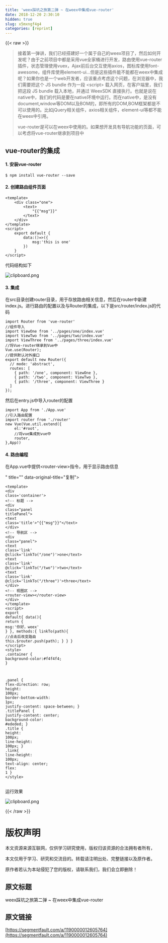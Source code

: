 ```yaml
---
title: 'weex踩坑之旅第二弹 ~ 在weex中集成vue-router' 
date: 2018-12-20 2:30:10
hidden: true
slug: x5mxngf4g4
categories: [reprint]
---
```


{{< raw >}}

                    
<blockquote>接着第一弹讲，我们已经搭建好一个属于自己的weex项目了，然后如何开发呢？由于之前项目中都是采用vue全家桶进行开发，路由使用vue-router插件，状态管理使用vuex，Ajax前后台交互使用axios，图标库使用font-awesome，组件库使用element-ui...但是这些插件能不能都在weex中集成呢？如果你也是一个web开发者，应该重点考虑这个问题，在浏览器中，我们需要把这个 JS bundle 作为一段 &lt;script&gt; 载入网页，在客户端里，我们把这段 JS bundle 载入本地，并通过 WeexSDK 直接执行。也就是说在native中，我们的代码是要在native环境中运行。而在native中，是没有document,window等DOM以及BOM的，即所有的DOM,BOM框架都是不可以使用的。比如jQuery相关组件，axios相关组件，element-ui等都不能在weex中引用。<p>vue-router是可以在weex中使用的。如果想开发具有导航功能的页面，可以考虑将vue-router继承到项目中</p>
</blockquote>
<h2 id="articleHeader0">vue-router的集成</h2>
<h4>1. 安装vue-router</h4>
<div class="widget-codetool" style="display:none;">
      <div class="widget-codetool--inner">
      <span class="selectCode code-tool" data-toggle="tooltip" data-placement="top" title="" data-original-title="全选"></span>
      <span type="button" class="copyCode code-tool" data-toggle="tooltip" data-placement="top" data-clipboard-text="$ npm install vue-router --save" title="" data-original-title="复制"></span>
      <span type="button" class="saveToNote code-tool" data-toggle="tooltip" data-placement="top" title="" data-original-title="放进笔记"></span>
      </div>
      </div><pre class="hljs sql"><code style="word-break: break-word; white-space: initial;">$ npm <span class="hljs-keyword">install</span> vue-router <span class="hljs-comment">--save</span></code></pre>
<h4>2. 创建路由组件页面</h4>
<div class="widget-codetool" style="display:none;">
      <div class="widget-codetool--inner">
      <span class="selectCode code-tool" data-toggle="tooltip" data-placement="top" title="" data-original-title="全选"></span>
      <span type="button" class="copyCode code-tool" data-toggle="tooltip" data-placement="top" data-clipboard-text="<template>
    <div class=&quot;one&quot;>
        <text>
            "{{"msg"}}"
        </text>
    </div>
</template>
<script>
    export default {
        data:()=>({
            msg:'this is one'
        })
    }
</script>" title="" data-original-title="复制"></span>
      <span type="button" class="saveToNote code-tool" data-toggle="tooltip" data-placement="top" title="" data-original-title="放进笔记"></span>
      </div>
      </div><pre class="hljs django"><code><span class="xml"><span class="hljs-tag">&lt;<span class="hljs-name">template</span>&gt;</span>
    <span class="hljs-tag">&lt;<span class="hljs-name">div</span> <span class="hljs-attr">class</span>=<span class="hljs-string">"one"</span>&gt;</span>
        <span class="hljs-tag">&lt;<span class="hljs-name">text</span>&gt;</span>
            </span><span class="hljs-template-variable">"{{"msg"}}"</span><span class="xml">
        <span class="hljs-tag">&lt;/<span class="hljs-name">text</span>&gt;</span>
    <span class="hljs-tag">&lt;/<span class="hljs-name">div</span>&gt;</span>
<span class="hljs-tag">&lt;/<span class="hljs-name">template</span>&gt;</span>
<span class="hljs-tag">&lt;<span class="hljs-name">script</span>&gt;</span><span class="javascript">
    <span class="hljs-keyword">export</span> <span class="hljs-keyword">default</span> {
        <span class="hljs-attr">data</span>:<span class="hljs-function"><span class="hljs-params">()</span>=&gt;</span>({
            <span class="hljs-attr">msg</span>:<span class="hljs-string">'this is one'</span>
        })
    }
</span><span class="hljs-tag">&lt;/<span class="hljs-name">script</span>&gt;</span></span></code></pre>
<p>代码结构如下</p>
<p><span class="img-wrap"><img data-src="/img/bV03eo?w=1516&amp;h=760" src="https://static.alili.tech/img/bV03eo?w=1516&amp;h=760" alt="clipboard.png" title="clipboard.png" style="cursor: pointer; display: inline;"></span></p>
<h4>3. 集成</h4>
<p>在src目录创建router目录，用于存放路由相关信息，然后在router中新建index.js。进行路由的配置以及与Router的集成，以下是src/router/index.js的代码</p>
<div class="widget-codetool" style="display:none;">
      <div class="widget-codetool--inner">
      <span class="selectCode code-tool" data-toggle="tooltip" data-placement="top" title="" data-original-title="全选"></span>
      <span type="button" class="copyCode code-tool" data-toggle="tooltip" data-placement="top" data-clipboard-text="import Router from 'vue-router'
//组件导入
import ViewOne from '../pages/one/index.vue'
import ViewTwo from '../pages/two/index.vue'
import ViewThree from '../pages/three/index.vue'
//将Vue-router继承到Vue中
Vue.use(Router);
//提供默认对外接口
export default new Router({
  // mode: 'abstract',
  routes: [
    { path: '/one', component: ViewOne },
    { path: '/two', component: ViewTwo },
    { path: '/three', component: ViewThree }
  ]
});" title="" data-original-title="复制"></span>
      <span type="button" class="saveToNote code-tool" data-toggle="tooltip" data-placement="top" title="" data-original-title="放进笔记"></span>
      </div>
      </div><pre class="hljs groovy"><code><span class="hljs-keyword">import</span> Router from <span class="hljs-string">'vue-router'</span>
<span class="hljs-comment">//组件导入</span>
<span class="hljs-keyword">import</span> ViewOne from <span class="hljs-string">'../pages/one/index.vue'</span>
<span class="hljs-keyword">import</span> ViewTwo from <span class="hljs-string">'../pages/two/index.vue'</span>
<span class="hljs-keyword">import</span> ViewThree from <span class="hljs-string">'../pages/three/index.vue'</span>
<span class="hljs-comment">//将Vue-router继承到Vue中</span>
Vue.use(Router);
<span class="hljs-comment">//提供默认对外接口</span>
export <span class="hljs-keyword">default</span> <span class="hljs-keyword">new</span> Router({
  <span class="hljs-comment">// mode: 'abstract',</span>
<span class="hljs-symbol">  routes:</span> [
    { <span class="hljs-string">path:</span> <span class="hljs-string">'/one'</span>, <span class="hljs-string">component:</span> ViewOne },
    { <span class="hljs-string">path:</span> <span class="hljs-string">'/two'</span>, <span class="hljs-string">component:</span> ViewTwo },
    { <span class="hljs-string">path:</span> <span class="hljs-string">'/three'</span>, <span class="hljs-string">component:</span> ViewThree }
  ]
});</code></pre>
<p>然后在entry.js中导入router的配置</p>
<div class="widget-codetool" style="display:none;">
      <div class="widget-codetool--inner">
      <span class="selectCode code-tool" data-toggle="tooltip" data-placement="top" title="" data-original-title="全选"></span>
      <span type="button" class="copyCode code-tool" data-toggle="tooltip" data-placement="top" data-clipboard-text="import App from './App.vue'
//引入路由配置
import router from './router'
new Vue(Vue.util.extend({
    el:'#root',    
    //将vue集成到vue中
    router,
},App))
" title="" data-original-title="复制"></span>
      <span type="button" class="saveToNote code-tool" data-toggle="tooltip" data-placement="top" title="" data-original-title="放进笔记"></span>
      </div>
      </div><pre class="hljs gradle"><code><span class="hljs-keyword">import</span> App <span class="hljs-keyword">from</span> <span class="hljs-string">'./App.vue'</span>
<span class="hljs-comment">//引入路由配置</span>
<span class="hljs-keyword">import</span> router <span class="hljs-keyword">from</span> <span class="hljs-string">'./router'</span>
<span class="hljs-keyword">new</span> Vue(Vue.util.extend({
    el:<span class="hljs-string">'#root'</span>,    
    <span class="hljs-comment">//将vue集成到vue中</span>
    router,
},App))
</code></pre>
<h4>4. 路由编程</h4>
<p>在App.vue中提供&lt;router-view&gt;指令，用于显示路由信息</p>
<div class="widget-codetool" style="display:none;">
      <div class="widget-codetool--inner">
      <span class="selectCode code-tool" data-toggle="tooltip" data-placement="top" title="" data-original-title="全选"></span>
      <span type="button" class="copyCode code-tool" data-toggle="tooltip" data-placement="top" data-clipboard-text="<template>
    <div class='container'>
        <!-- 标题 -->
        <div class=&quot;panel titlePanel&quot;>
            <text class='title'>"{{"msg"}}"</text>
        </div>
        <!-- 导航区 -->
      <div class=&quot;panel&quot;>
          <text class='link' @click='linkTo(&quot;/one&quot;)'>one</text>
          <text class='link' @click='linkTo(&quot;/two&quot;)'>two</text>
          <text class='link' @click='linkTo(&quot;/three&quot;)'>three</text>
      </div>
      <!-- 视图区 -->
    <router-view></router-view>
    </div>
</template>
<script>
    export default{
        data(){
            return {
                msg:'你好，weex'
            }
        },
        methods:{
            linkTo(path){
                //点击后改变路由
                this.$router.push(path);
            }
        }
    }
</script>
<style>
.container {
    background-color:#f4f4f4;
}

.panel {
    flex-direction: row;
    height: 100px;
    border-bottom-width: 1px;
    justify-content: space-between;
}
.titlePanel {
    justify-content: center;
    background-color: #ededed;
}
.title {
    height: 100px;
    line-height: 100px;
}
.link{
    line-height: 100px;
    text-align: center;
    flex: 1
}
</style>" title="" data-original-title="复制"></span>
      <span type="button" class="saveToNote code-tool" data-toggle="tooltip" data-placement="top" title="" data-original-title="放进笔记"></span>
      </div>
      </div><pre class="hljs django"><code><span class="xml"><span class="hljs-tag">&lt;<span class="hljs-name">template</span>&gt;</span>
    <span class="hljs-tag">&lt;<span class="hljs-name">div</span> <span class="hljs-attr">class</span>=<span class="hljs-string">'container'</span>&gt;</span>
        <span class="hljs-comment">&lt;!-- 标题 --&gt;</span>
        <span class="hljs-tag">&lt;<span class="hljs-name">div</span> <span class="hljs-attr">class</span>=<span class="hljs-string">"panel titlePanel"</span>&gt;</span>
            <span class="hljs-tag">&lt;<span class="hljs-name">text</span> <span class="hljs-attr">class</span>=<span class="hljs-string">'title'</span>&gt;</span></span><span class="hljs-template-variable">"{{"msg"}}"</span><span class="xml"><span class="hljs-tag">&lt;/<span class="hljs-name">text</span>&gt;</span>
        <span class="hljs-tag">&lt;/<span class="hljs-name">div</span>&gt;</span>
        <span class="hljs-comment">&lt;!-- 导航区 --&gt;</span>
      <span class="hljs-tag">&lt;<span class="hljs-name">div</span> <span class="hljs-attr">class</span>=<span class="hljs-string">"panel"</span>&gt;</span>
          <span class="hljs-tag">&lt;<span class="hljs-name">text</span> <span class="hljs-attr">class</span>=<span class="hljs-string">'link'</span> @<span class="hljs-attr">click</span>=<span class="hljs-string">'linkTo("/one")'</span>&gt;</span>one<span class="hljs-tag">&lt;/<span class="hljs-name">text</span>&gt;</span>
          <span class="hljs-tag">&lt;<span class="hljs-name">text</span> <span class="hljs-attr">class</span>=<span class="hljs-string">'link'</span> @<span class="hljs-attr">click</span>=<span class="hljs-string">'linkTo("/two")'</span>&gt;</span>two<span class="hljs-tag">&lt;/<span class="hljs-name">text</span>&gt;</span>
          <span class="hljs-tag">&lt;<span class="hljs-name">text</span> <span class="hljs-attr">class</span>=<span class="hljs-string">'link'</span> @<span class="hljs-attr">click</span>=<span class="hljs-string">'linkTo("/three")'</span>&gt;</span>three<span class="hljs-tag">&lt;/<span class="hljs-name">text</span>&gt;</span>
      <span class="hljs-tag">&lt;/<span class="hljs-name">div</span>&gt;</span>
      <span class="hljs-comment">&lt;!-- 视图区 --&gt;</span>
    <span class="hljs-tag">&lt;<span class="hljs-name">router-view</span>&gt;</span><span class="hljs-tag">&lt;/<span class="hljs-name">router-view</span>&gt;</span>
    <span class="hljs-tag">&lt;/<span class="hljs-name">div</span>&gt;</span>
<span class="hljs-tag">&lt;/<span class="hljs-name">template</span>&gt;</span>
<span class="hljs-tag">&lt;<span class="hljs-name">script</span>&gt;</span><span class="javascript">
    <span class="hljs-keyword">export</span> <span class="hljs-keyword">default</span>{
        data(){
            <span class="hljs-keyword">return</span> {
                <span class="hljs-attr">msg</span>:<span class="hljs-string">'你好，weex'</span>
            }
        },
        <span class="hljs-attr">methods</span>:{
            linkTo(path){
                <span class="hljs-comment">//点击后改变路由</span>
                <span class="hljs-keyword">this</span>.$router.push(path);
            }
        }
    }
</span><span class="hljs-tag">&lt;/<span class="hljs-name">script</span>&gt;</span>
<span class="hljs-tag">&lt;<span class="hljs-name">style</span>&gt;</span><span class="css">
<span class="hljs-selector-class">.container</span> {
    <span class="hljs-attribute">background-color</span>:<span class="hljs-number">#f4f4f4</span>;
}

<span class="hljs-selector-class">.panel</span> {
    <span class="hljs-attribute">flex-direction</span>: row;
    <span class="hljs-attribute">height</span>: <span class="hljs-number">100px</span>;
    <span class="hljs-attribute">border-bottom-width</span>: <span class="hljs-number">1px</span>;
    <span class="hljs-attribute">justify-content</span>: space-between;
}
<span class="hljs-selector-class">.titlePanel</span> {
    <span class="hljs-attribute">justify-content</span>: center;
    <span class="hljs-attribute">background-color</span>: <span class="hljs-number">#ededed</span>;
}
<span class="hljs-selector-class">.title</span> {
    <span class="hljs-attribute">height</span>: <span class="hljs-number">100px</span>;
    <span class="hljs-attribute">line-height</span>: <span class="hljs-number">100px</span>;
}
<span class="hljs-selector-class">.link</span>{
    <span class="hljs-attribute">line-height</span>: <span class="hljs-number">100px</span>;
    <span class="hljs-attribute">text-align</span>: center;
    <span class="hljs-attribute">flex</span>: <span class="hljs-number">1</span>
}
</span><span class="hljs-tag">&lt;/<span class="hljs-name">style</span>&gt;</span></span></code></pre>
<p>运行效果</p>
<p><span class="img-wrap"><img data-src="/img/bV03ux?w=732&amp;h=1438" src="https://static.alili.tech/img/bV03ux?w=732&amp;h=1438" alt="clipboard.png" title="clipboard.png" style="cursor: pointer; display: inline;"></span></p>

                
{{< /raw >}}

# 版权声明
本文资源来源互联网，仅供学习研究使用，版权归该资源的合法拥有者所有，

本文仅用于学习、研究和交流目的。转载请注明出处、完整链接以及原作者。

原作者若认为本站侵犯了您的版权，请联系我们，我们会立即删除！

## 原文标题
weex踩坑之旅第二弹 ~ 在weex中集成vue-router

## 原文链接
[https://segmentfault.com/a/1190000012605764](https://segmentfault.com/a/1190000012605764)

